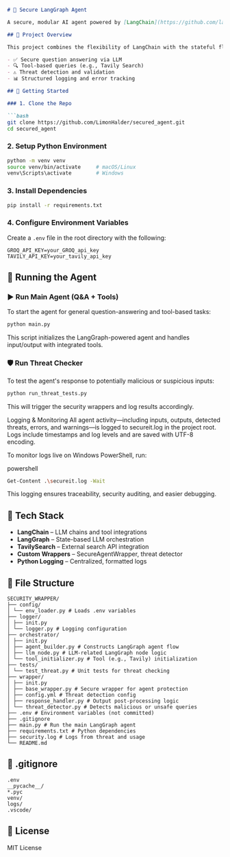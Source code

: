 
````markdown
# 🧠 Secure LangGraph Agent

A secure, modular AI agent powered by [LangChain](https://github.com/langchain-ai/langchain) and [LangGraph](https://github.com/langchain-ai/langgraph), with built-in support for tool use, threat detection, and structured logging.

## 📂 Project Overview

This project combines the flexibility of LangChain with the stateful flow control of LangGraph. It supports:

- ✅ Secure question answering via LLM  
- 🔍 Tool-based queries (e.g., Tavily Search)  
- ⚠️ Threat detection and validation  
- 📊 Structured logging and error tracking  

## 🚀 Getting Started

### 1. Clone the Repo

```bash
git clone https://github.com/LimonHalder/secured_agent.git
cd secured_agent
````

### 2. Setup Python Environment

```bash
python -m venv venv
source venv/bin/activate     # macOS/Linux
venv\Scripts\activate        # Windows
```

### 3. Install Dependencies

```bash
pip install -r requirements.txt
```

### 4. Configure Environment Variables

Create a `.env` file in the root directory with the following:

```env
GROQ_API_KEY=your_GROQ_api_key
TAVILY_API_KEY=your_tavily_api_key
```

## 🧪 Running the Agent

### ▶️ Run Main Agent (Q\&A + Tools)

To start the agent for general question-answering and tool-based tasks:

```bash
python main.py
```

This script initializes the LangGraph-powered agent and handles input/output with integrated tools.

### 🛡️ Run Threat Checker

To test the agent's response to potentially malicious or suspicious inputs:

```bash
python run_threat_tests.py
```

This will trigger the security wrappers and log results accordingly.


Logging & Monitoring
All agent activity—including inputs, outputs, detected threats, errors, and warnings—is logged to secureit.log in the project root. Logs include timestamps and log levels and are saved with UTF-8 encoding.

To monitor logs live on Windows PowerShell, run:

powershell

```bash
Get-Content .\secureit.log -Wait
```

This logging ensures traceability, security auditing, and easier debugging.




## 🧰 Tech Stack

* **LangChain** – LLM chains and tool integrations
* **LangGraph** – State-based LLM orchestration
* **TavilySearch** – External search API integration
* **Custom Wrappers** – SecureAgentWrapper, threat detector
* **Python Logging** – Centralized, formatted logs

## 📁 File Structure

```
SECURITY_WRAPPER/
├── config/
│ └── env_loader.py # Loads .env variables
├── logger/
│ ├── init.py
│ └── logger.py # Logging configuration
├── orchestrator/
│ ├── init.py
│ ├── agent_builder.py # Constructs LangGraph agent flow
│ ├── llm_node.py # LLM-related LangGraph node logic
│ └── tool_initializer.py # Tool (e.g., Tavily) initialization
├── tests/
│ └── test_threat.py # Unit tests for threat checking
├── wrapper/
│ ├── init.py
│ ├── base_wrapper.py # Secure wrapper for agent protection
│ ├── config.yml # Threat detection config
│ ├── response_handler.py # Output post-processing logic
│ └── threat_detector.py # Detects malicious or unsafe queries
├── .env # Environment variables (not committed)
├── .gitignore
├── main.py # Run the main LangGraph agent
├── requirements.txt # Python dependencies
├── security.log # Logs from threat and usage
└── README.md
```

## 📄 .gitignore

```gitignore
.env
__pycache__/
*.pyc
venv/
logs/
.vscode/
```

## 📃 License

MIT License

```

```
